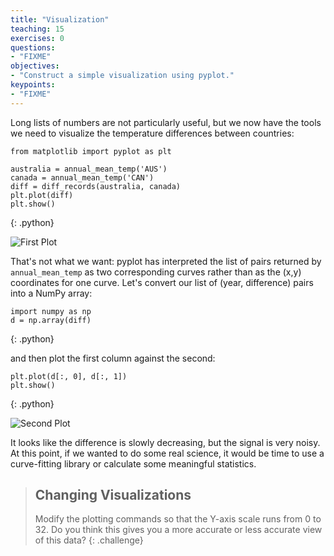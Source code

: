 ```yaml
---
title: "Visualization"
teaching: 15
exercises: 0
questions:
- "FIXME"
objectives:
- "Construct a simple visualization using pyplot."
keypoints:
- "FIXME"
---
```


Long lists of numbers are not particularly useful,
but we now have the tools we need to visualize the temperature differences between countries:

~~~
from matplotlib import pyplot as plt

australia = annual_mean_temp('AUS')
canada = annual_mean_temp('CAN')
diff = diff_records(australia, canada)
plt.plot(diff)
plt.show()
~~~
{: .python}

![First Plot](fig/plot-01.png)

That's not what we want:
pyplot has interpreted the list of pairs returned by `annual_mean_temp`
as two corresponding curves rather than as the (x,y) coordinates for one curve.
Let's convert our list of (year, difference) pairs into a NumPy array:

~~~
import numpy as np
d = np.array(diff)
~~~
{: .python}

and then plot the first column against the second:

~~~
plt.plot(d[:, 0], d[:, 1])
plt.show()
~~~
{: .python}

![Second Plot](fig/plot-02.png)

It looks like the difference is slowly decreasing, but the signal is very noisy.
At this point, if we wanted to do some real science,
it would be time to use a curve-fitting library
or calculate some meaningful statistics.

> ## Changing Visualizations
>
> Modify the plotting commands so that the Y-axis scale runs from 0 to 32.
> Do you think this gives you a more accurate or less accurate view of this data?
{: .challenge}
